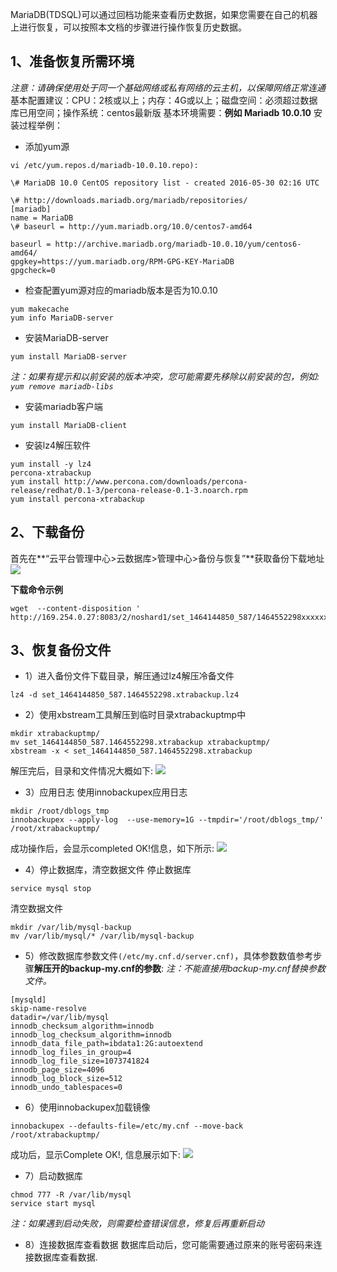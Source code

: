MariaDB(TDSQL)可以通过回档功能来查看历史数据，如果您需要在自己的机器上进行恢复，可以按照本文档的步骤进行操作恢复历史数据。
## 1、准备恢复所需环境
*注意：请确保使用处于同一个基础网络或私有网络的云主机，以保障网络正常连通*
基本配置建议：CPU：2核或以上；内存：4G或以上；磁盘空间：必须超过数据库已用空间；操作系统：centos最新版
基本环境需要：**例如 Mariadb 10.0.10**
安装过程举例：

- 添加yum源 
```
vi /etc/yum.repos.d/mariadb-10.0.10.repo): 
 
\# MariaDB 10.0 CentOS repository list - created 2016-05-30 02:16 UTC

\# http://downloads.mariadb.org/mariadb/repositories/
[mariadb]
name = MariaDB
\# baseurl = http://yum.mariadb.org/10.0/centos7-amd64

baseurl = http://archive.mariadb.org/mariadb-10.0.10/yum/centos6-amd64/
gpgkey=https://yum.mariadb.org/RPM-GPG-KEY-MariaDB
gpgcheck=0
```

- 检查配置yum源对应的mariadb版本是否为10.0.10
```
yum makecache
yum info MariaDB-server
```
- 安装MariaDB-server
```
yum install MariaDB-server
```
*注：如果有提示和以前安装的版本冲突，您可能需要先移除以前安装的包，例如: `yum remove mariadb-libs`*

- 安装mariadb客户端
```
yum install MariaDB-client
```
- 安装lz4解压软件
```
yum install -y lz4
percona-xtrabackup
yum install http://www.percona.com/downloads/percona-release/redhat/0.1-3/percona-release-0.1-3.noarch.rpm
yum install percona-xtrabackup
```


## 2、下载备份
首先在**“云平台管理中心>云数据库>管理中心>备份与恢复”**获取备份下载地址
![](http://imgcache.tce.fsphere.cn/image/mccdn.qcloud.com/static/img/c3d9a2815d8039c37af9dd31ff7c0853/image.png)

**下载命令示例**
```
wget  --content-disposition ' http://169.254.0.27:8083/2/noshard1/set_1464144850_587/1464552298xxxxxxxx'
```

## 3、恢复备份文件
- 1）进入备份文件下载目录，解压通过lz4解压冷备文件
```
lz4 -d set_1464144850_587.1464552298.xtrabackup.lz4
```
- 2）使用xbstream工具解压到临时目录xtrabackuptmp中
```
mkdir xtrabackuptmp/
mv set_1464144850_587.1464552298.xtrabackup xtrabackuptmp/
xbstream -x < set_1464144850_587.1464552298.xtrabackup
```
解压完后，目录和文件情况大概如下:
 ![](http://imgcache.tce.fsphere.cn/image/mccdn.qcloud.com/static/img/6f1d1aaf1ce9061cba0e09e4e47c271d/image.png)
- 3）应用日志
使用innobackupex应用日志
```
mkdir /root/dblogs_tmp
innobackupex --apply-log  --use-memory=1G --tmpdir='/root/dblogs_tmp/' /root/xtrabackuptmp/
```
成功操作后，会显示completed OK!信息，如下所示:
![](http://imgcache.tce.fsphere.cn/image/mccdn.qcloud.com/static/img/4f43de6b03bf4456975105a8567d81a9/image.png)

- 4）停止数据库，清空数据文件
停止数据库
```
service mysql stop
```
清空数据文件
```
mkdir /var/lib/mysql-backup
mv /var/lib/mysql/* /var/lib/mysql-backup
```

- 5）修改数据库参数文件`(/etc/my.cnf.d/server.cnf)`，具体参数数值参考步骤**解压开的backup-my.cnf的参数**:
*注：不能直接用backup-my.cnf替换参数文件。*
```
[mysqld]
skip-name-resolve
datadir=/var/lib/mysql
innodb_checksum_algorithm=innodb
innodb_log_checksum_algorithm=innodb
innodb_data_file_path=ibdata1:2G:autoextend
innodb_log_files_in_group=4
innodb_log_file_size=1073741824
innodb_page_size=4096
innodb_log_block_size=512
innodb_undo_tablespaces=0
```
- 6）使用innobackupex加载镜像
```
innobackupex --defaults-file=/etc/my.cnf --move-back /root/xtrabackuptmp/
```
成功后，显示Complete OK!, 信息展示如下:
 ![](http://imgcache.tce.fsphere.cn/image/mccdn.qcloud.com/static/img/f109ca176fe161dc145863fa4808d93f/image.png)
- 7）启动数据库
```
chmod 777 -R /var/lib/mysql
service start mysql
```
*注：如果遇到启动失败，则需要检查错误信息，修复后再重新启动*

- 8）连接数据库查看数据
数据库启动后，您可能需要通过原来的账号密码来连接数据库查看数据.

